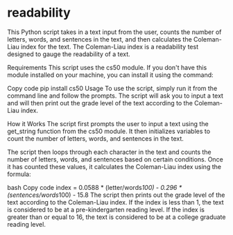 # readability

This Python script takes in a text input from the user, counts the number of letters, words, and sentences in the text, and then calculates the Coleman-Liau index for the text. The Coleman-Liau index is a readability test designed to gauge the readability of a text.

Requirements
This script uses the cs50 module. If you don't have this module installed on your machine, you can install it using the command:

Copy code
pip install cs50
Usage
To use the script, simply run it from the command line and follow the prompts. The script will ask you to input a text and will then print out the grade level of the text according to the Coleman-Liau index.

How it Works
The script first prompts the user to input a text using the get_string function from the cs50 module. It then initializes variables to count the number of letters, words, and sentences in the text.

The script then loops through each character in the text and counts the number of letters, words, and sentences based on certain conditions. Once it has counted these values, it calculates the Coleman-Liau index using the formula:

bash
Copy code
index = 0.0588 * (letter/words*100) - 0.296 * (sentences/words*100) - 15.8
The script then prints out the grade level of the text according to the Coleman-Liau index. If the index is less than 1, the text is considered to be at a pre-kindergarten reading level. If the index is greater than or equal to 16, the text is considered to be at a college graduate reading level.
